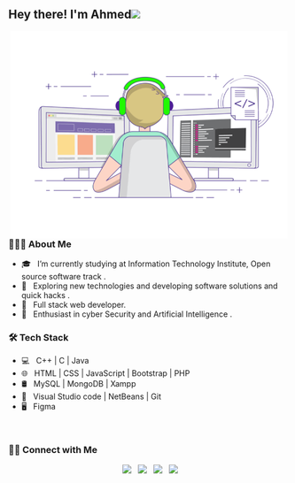 <h2> Hey there! I'm Ahmed<img src="https://github.com/souvikguria98/souvikguria98/blob/master/Hi.gif" width="25"></h2>
<img align="right" alt="GIF" src="https://raw.githubusercontent.com/devSouvik/devSouvik/master/gif3.gif" width="500"/>

<h3> 👨🏻‍💻 About Me </h3>

- 🎓 &nbsp; I’m currently studying at Information Technology Institute, Open source software track .
- 🤔 &nbsp; Exploring new technologies and developing software solutions and quick hacks .
- 💼 &nbsp; Full stack web developer.
- 🌱 &nbsp; Enthusiast in cyber Security and Artificial Intelligence .

<h3>🛠 Tech Stack</h3>

- 💻 &nbsp; C++ |  C  | Java  
- 🌐 &nbsp; HTML | CSS | JavaScript | Bootstrap | PHP
- 🛢 &nbsp; MySQL | MongoDB | Xampp
- 🔧 &nbsp; Visual Studio code | NetBeans | Git
- 🖥 &nbsp; Figma

<br>


<h3> 🤝🏻 Connect with Me </h3>

<p align="center">
&nbsp; <a href="https://twitter.com/ahmedzain503" target="_blank" rel="noopener noreferrer"><img src="https://img.icons8.com/plasticine/100/000000/twitter.png" width="50" /></a>  
&nbsp; <a href="https://www.instagram.com/iamahmedzein/" target="_blank" rel="noopener noreferrer"><img src="https://img.icons8.com/plasticine/100/000000/instagram-new.png" width="50" /></a>  
&nbsp; <a href="https://www.linkedin.com/in/ahmedmohamedzein/" target="_blank" rel="noopener noreferrer"><img src="https://img.icons8.com/plasticine/100/000000/linkedin.png" width="50" /></a>
&nbsp; <a href="mailto:ahmedzain503@gmail.com" target="_blank" rel="noopener noreferrer"><img src="https://img.icons8.com/plasticine/100/000000/gmail.png"  width="50" /></a>
</p>
